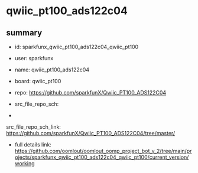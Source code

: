 # qwiic_pt100_ads122c04
 
## summary 
* id: sparkfunx_qwiic_pt100_ads122c04_qwiic_pt100
* user: sparkfunx
* name: qwiic_pt100_ads122c04
* board: qwiic_pt100
* repo: https://github.com/sparkfunX/Qwiic_PT100_ADS122C04



* src_file_repo_sch: 
*
 src_file_repo_sch_link: https://github.com/sparkfunX/Qwiic_PT100_ADS122C04/tree/master/
* full details link: https://github.com/oomlout/oomlout_oomp_project_bot_v_2/tree/main/projects/sparkfunx_qwiic_pt100_ads122c04_qwiic_pt100/current_version/working  






